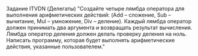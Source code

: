 Задание ITVDN (Делегаты)
"Создайте четыре лямбда оператора для выполнения арифметических действий: (Add – сложение, Sub – вычитание, Mul – умножение, Div – деление). Каждый лямбда оператор должен принимать два аргумента и возвращать результат вычисления. Лямбда оператор деления должен делать проверку деления на ноль.
Написать программу, которая будет выполнять арифметические действия, указанные пользователем."
